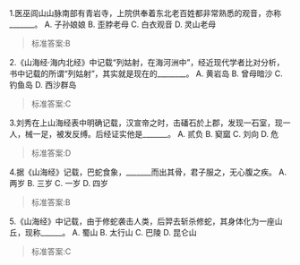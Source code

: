 1.医巫闾山山脉南部有青岩寺，上院供奉着东北老百姓都非常熟悉的观音，亦称_______。
  A. 子孙娘娘  B. 歪脖老母  C. 白衣观音  D. 灵山老母
>标准答案:B
 
2.《山海经·海内北经》中记载“列姑射，在海河洲中”，经近现代学者比对分析，书中记载的所谓“列姑射”，其实就是现在的________。
  A. 黄岩岛  B. 曾母暗沙  C. 钓鱼岛  D. 西沙群岛
>标准答案:C
 
3.刘秀在上山海经表中明确记载，汉宣帝之时，击磻石於上郡，发现一石室，现一人，械一足，被发反缚。后经证实他是_______。
  A. 贰负  B. 窫窳  C. 刘向  D. 危
>标准答案:D
 
4.据《山海经》记载，巴蛇食象，_______而出其骨，君子服之，无心腹之疾。
  A. 两岁  B. 三岁  C. 一岁  D. 四岁
>标准答案:B
 
5.《山海经》中记载，由于修蛇袭击人类，后羿去斩杀修蛇，其身体化为一座山丘，现称______。
  A. 蜀山  B. 太行山  C. 巴陵  D. 昆仑山
>标准答案:C
 
